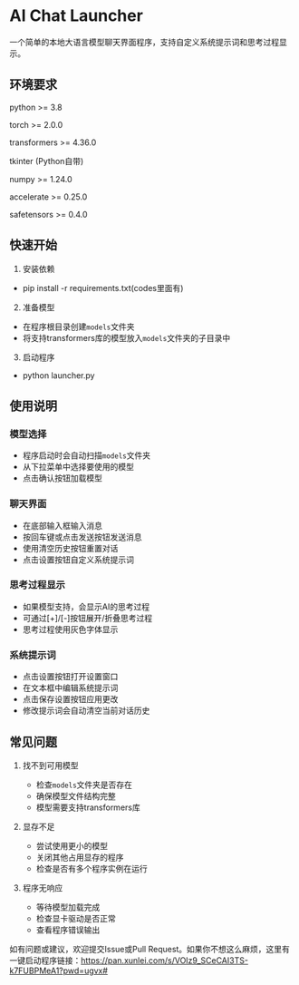 # AI Chat Launcher

一个简单的本地大语言模型聊天界面程序，支持自定义系统提示词和思考过程显示。

## 环境要求
python >= 3.8

torch >= 2.0.0

transformers >= 4.36.0

tkinter (Python自带)

numpy >= 1.24.0

accelerate >= 0.25.0

safetensors >= 0.4.0


## 快速开始

1. 安装依赖
- pip install -r requirements.txt(codes里面有)

2. 准备模型
- 在程序根目录创建`models`文件夹
- 将支持transformers库的模型放入`models`文件夹的子目录中

3. 启动程序
- python launcher.py


## 使用说明

### 模型选择
- 程序启动时会自动扫描`models`文件夹
- 从下拉菜单中选择要使用的模型
- 点击确认按钮加载模型

### 聊天界面
- 在底部输入框输入消息
- 按回车键或点击发送按钮发送消息
- 使用清空历史按钮重置对话
- 点击设置按钮自定义系统提示词

### 思考过程显示
- 如果模型支持，会显示AI的思考过程
- 可通过[+]/[-]按钮展开/折叠思考过程
- 思考过程使用灰色字体显示

### 系统提示词
- 点击设置按钮打开设置窗口
- 在文本框中编辑系统提示词
- 点击保存设置按钮应用更改
- 修改提示词会自动清空当前对话历史

## 常见问题

1. 找不到可用模型
   - 检查`models`文件夹是否存在
   - 确保模型文件结构完整
   - 模型需要支持transformers库

2. 显存不足
   - 尝试使用更小的模型
   - 关闭其他占用显存的程序
   - 检查是否有多个程序实例在运行

3. 程序无响应
   - 等待模型加载完成
   - 检查显卡驱动是否正常
   - 查看程序错误输出

如有问题或建议，欢迎提交Issue或Pull Request。如果你不想这么麻烦，这里有一键启动程序链接：https://pan.xunlei.com/s/VOIz9_SCeCAI3TS-k7FUBPMeA1?pwd=ugvx#

